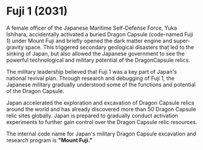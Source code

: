 # Fuji 1 (2031)

A female officer of the Japanese Maritime Self-Defense Force, Yuka Ishihara, accidentally activated a buried Dragon Capsule (code-named Fuji 1) under Mount Fuji and briefly opened the dark matter engine and super-gravity space. This triggered secondary geological disasters that led to the sinking of Japan, but also allowed the Japanese government to see the powerful technological and military potential of the DragonCapsule relics.

The military leadership believed that Fuji 1 was a key part of Japan's national revival plan. Through research and debugging of Fuji 1, the Japanese military gradually understood some of the functions and potential of the Dragon Capsule.

Japan accelerated the exploration and excavation of Dragon Capsule relics around the world and has already discovered more than 50 Dragon Capsule relic sites globally. Japan is prepared to gradually conduct activation experiments to further gain control over the Dragon Capsule relic resources.

The internal code name for Japan's military Dragon Capsule excavation and research program is **"Mount Fuji."**
